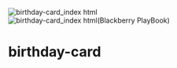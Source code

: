 ![birthday-card_index html](https://github.com/randjelovic-jelena/birthday-card/assets/125824089/bb64a62e-4ab5-4b17-a0b1-721212b80c3c)
![birthday-card_index html(Blackberry PlayBook)](https://github.com/randjelovic-jelena/birthday-card/assets/125824089/b2ac2443-8cd9-4022-8b9b-624fee5102d5)
# birthday-card
